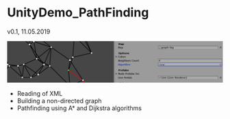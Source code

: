 # UnityDemo_PathFinding

v0.1, 11.05.2019

![Screenshot](Screenshot.jpg)

- Reading of XML
- Building a non-directed graph
- Pathfinding using A* and Dijkstra algorithms